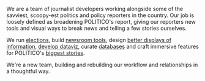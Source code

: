 We are a team of journalist developers working alongside some of the savviest, scoopy-est politics and policy reporters in the country. Our job is loosely defined as broadening POLITICO's report, giving our reporters new tools and visual ways to break news and telling a few stories ourselves.

We run [elections](https://www.politico.com/election-results/2018/texas/), build [newsroom tools](https://github.com/The-Politico/django-kanban-budget), design [better displays of information](https://www.politico.com/interactives/2018/trump-russia-investigation-ties/), [develop dataviz](https://www.politico.com/interactives/2017/politico-morning-consult-poll/), curate [databases](https://www.politico.com/interactives/databases/trump-white-house-visitor-logs-and-records/index.html) and craft immersive features for POLITICO's [biggest stories](https://www.politico.com/interactives/2017/obama-hezbollah-drug-trafficking-investigation/).

We're a new team, building and rebuilding our workflow and relationships in a thoughtful way.
